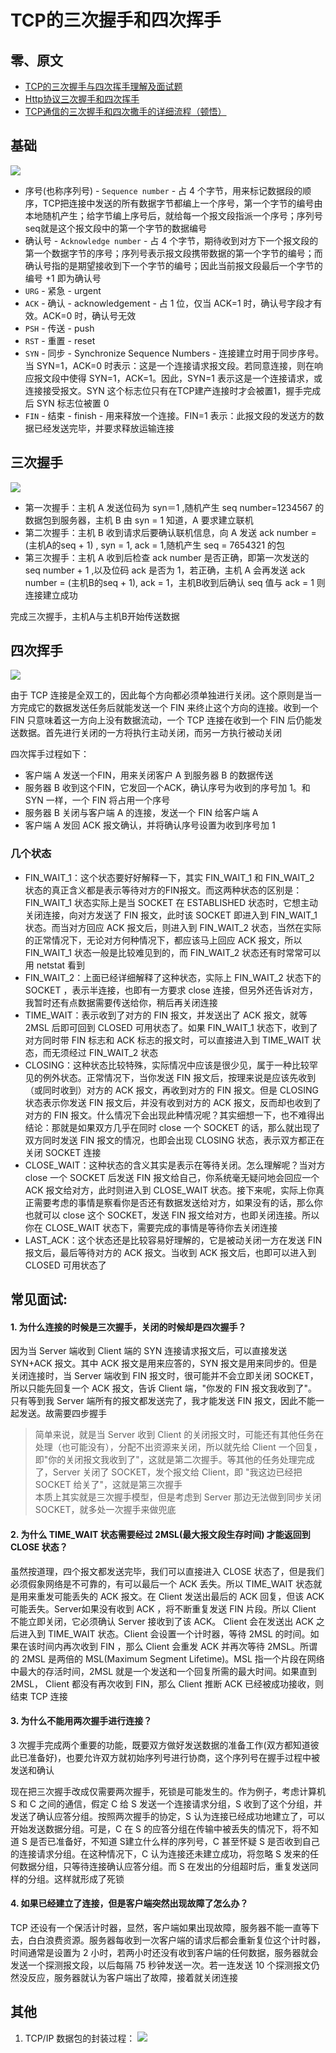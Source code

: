 # TCP的三次握手和四次挥手

## 零、原文
* [TCP的三次握手与四次挥手理解及面试题](https://blog.csdn.net/qq_38950316/article/details/81087809)
* [Http协议三次握手和四次挥手](https://blog.csdn.net/qq_33535433/article/details/76396341)
* [TCP通信的三次握手和四次撒手的详细流程（顿悟）](https://www.cnblogs.com/cy568searchx/p/3711670.html)

## 基础
![](./../assets/images/TCP.message.frame.jpg)  

* 序号(也称序列号) - ```Sequence number``` - 占 4 个字节，用来标记数据段的顺序，TCP把连接中发送的所有数据字节都编上一个序号，第一个字节的编号由本地随机产生；给字节编上序号后，就给每一个报文段指派一个序号；序列号seq就是这个报文段中的第一个字节的数据编号
* 确认号 - ```Acknowledge number``` - 占 4 个字节，期待收到对方下一个报文段的第一个数据字节的序号；序列号表示报文段携带数据的第一个字节的编号；而确认号指的是期望接收到下一个字节的编号；因此当前报文段最后一个字节的编号 +1 即为确认号
* ```URG``` - 紧急 - urgent
* ```ACK``` - 确认 - acknowledgement - 占 1 位，仅当 ACK=1 时，确认号字段才有效。ACK=0 时，确认号无效
* ```PSH``` - 传送 - push
* ```RST``` - 重置 - reset
* ```SYN``` - 同步 - Synchronize Sequence Numbers - 连接建立时用于同步序号。当 SYN=1，ACK=0 时表示：这是一个连接请求报文段。若同意连接，则在响应报文段中使得 SYN=1，ACK=1。因此，SYN=1 表示这是一个连接请求，或连接接受报文。SYN 这个标志位只有在TCP建产连接时才会被置1，握手完成后 SYN 标志位被置 0
* ```FIN``` - 结束 - finish - 用来释放一个连接。FIN=1 表示：此报文段的发送方的数据已经发送完毕，并要求释放运输连接

## 三次握手
![](./../assets/images/TCP.Three-Way.Handshake.png)  

* 第一次握手：主机 A 发送位码为 syn＝1 ,随机产生 seq number=1234567 的数据包到服务器，主机 B 由 syn = 1 知道，A 要求建立联机
* 第二次握手：主机 B 收到请求后要确认联机信息，向 A 发送 ack number = (主机A的seq + 1) , syn = 1, ack = 1,随机产生 seq = 7654321 的包
* 第三次握手：主机 A 收到后检查 ack number 是否正确，即第一次发送的 seq number + 1 ,以及位码 ack 是否为 1，若正确，主机 A 会再发送 ack number = (主机B的seq + 1), ack = 1，主机B收到后确认 seq 值与 ack = 1 则连接建立成功

完成三次握手，主机A与主机B开始传送数据

## 四次挥手
![](./../assets/images/TCP.Four-Way.Wavehand.png)  

由于 TCP 连接是全双工的，因此每个方向都必须单独进行关闭。这个原则是当一方完成它的数据发送任务后就能发送一个 FIN 来终止这个方向的连接。收到一个 FIN 只意味着这一方向上没有数据流动，一个 TCP 连接在收到一个 FIN 后仍能发送数据。首先进行关闭的一方将执行主动关闭，而另一方执行被动关闭

四次挥手过程如下：
* 客户端 A 发送一个FIN，用来关闭客户 A 到服务器 B 的数据传送
* 服务器 B 收到这个FIN，它发回一个ACK，确认序号为收到的序号加 1。和 SYN 一样，一个 FIN 将占用一个序号
* 服务器 B 关闭与客户端 A 的连接，发送一个 FIN 给客户端 A
* 客户端 A 发回 ACK 报文确认，并将确认序号设置为收到序号加 1

### 几个状态
* FIN_WAIT_1：这个状态要好好解释一下，其实 FIN_WAIT_1 和 FIN_WAIT_2 状态的真正含义都是表示等待对方的FIN报文。而这两种状态的区别是：FIN_WAIT_1 状态实际上是当 SOCKET 在 ESTABLISHED 状态时，它想主动关闭连接，向对方发送了 FIN 报文，此时该 SOCKET 即进入到 FIN_WAIT_1 状态。而当对方回应 ACK 报文后，则进入到 FIN_WAIT_2 状态，当然在实际的正常情况下，无论对方何种情况下，都应该马上回应 ACK 报文，所以 FIN_WAIT_1 状态一般是比较难见到的，而 FIN_WAIT_2 状态还有时常常可以用 netstat 看到
* FIN_WAIT_2：上面已经详细解释了这种状态，实际上 FIN_WAIT_2 状态下的 SOCKET ，表示半连接，也即有一方要求 close 连接，但另外还告诉对方，我暂时还有点数据需要传送给你，稍后再关闭连接
* TIME_WAIT：表示收到了对方的 FIN 报文，并发送出了 ACK 报文，就等 2MSL 后即可回到 CLOSED 可用状态了。如果 FIN_WAIT_1 状态下，收到了对方同时带 FIN 标志和 ACK 标志的报文时，可以直接进入到 TIME_WAIT 状态，而无须经过 FIN_WAIT_2 状态
* CLOSING：这种状态比较特殊，实际情况中应该是很少见，属于一种比较罕见的例外状态。正常情况下，当你发送 FIN 报文后，按理来说是应该先收到（或同时收到）对方的 ACK 报文，再收到对方的 FIN 报文。但是 CLOSING 状态表示你发送 FIN 报文后，并没有收到对方的 ACK 报文，反而却也收到了对方的 FIN 报文。什么情况下会出现此种情况呢？其实细想一下，也不难得出结论：那就是如果双方几乎在同时 close 一个 SOCKET 的话，那么就出现了双方同时发送 FIN 报文的情况，也即会出现 CLOSING 状态，表示双方都正在关闭 SOCKET 连接
* CLOSE_WAIT：这种状态的含义其实是表示在等待关闭。怎么理解呢？当对方 close 一个 SOCKET 后发送 FIN 报文给自己，你系统毫无疑问地会回应一个 ACK 报文给对方，此时则进入到 CLOSE_WAIT 状态。接下来呢，实际上你真正需要考虑的事情是察看你是否还有数据发送给对方，如果没有的话，那么你也就可以 close 这个 SOCKET，发送 FIN 报文给对方，也即关闭连接。所以你在 CLOSE_WAIT 状态下，需要完成的事情是等待你去关闭连接
* LAST_ACK：这个状态还是比较容易好理解的，它是被动关闭一方在发送 FIN 报文后，最后等待对方的 ACK 报文。当收到 ACK 报文后，也即可以进入到 CLOSED 可用状态了
    
## 常见面试:
#### 1. 为什么连接的时候是三次握手，关闭的时候却是四次握手？  
因为当 Server 端收到 Client 端的 SYN 连接请求报文后，可以直接发送 SYN+ACK 报文。其中 ACK 报文是用来应答的，SYN 报文是用来同步的。但是关闭连接时，当 Server 端收到 FIN 报文时，很可能并不会立即关闭 SOCKET， 所以只能先回复一个 ACK 报文，告诉 Client 端，"你发的 FIN 报文我收到了"。只有等到我 Server 端所有的报文都发送完了，我才能发送 FIN 报文，因此不能一起发送。故需要四步握手
> 简单来说，就是当 Server 收到 Client 的关闭报文时，可能还有其他任务在处理（也可能没有），分配不出资源来关闭，所以就先给 Client 一个回复，即"你的关闭报文我收到了"，这就是第二次握手。等其他的任务处理完成了，Server 关闭了 SOCKET，发个报文给 Client，即 "我这边已经把 SOCKET 给关了"，这就是第三次握手  
> 本质上其实就是三次握手模型，但是考虑到 Server 那边无法做到同步关闭 SOCKET，就多处一次握手来做兜底 

#### 2. 为什么 TIME_WAIT 状态需要经过 2MSL(最大报文段生存时间) 才能返回到 CLOSE 状态？
虽然按道理，四个报文都发送完毕，我们可以直接进入 CLOSE 状态了，但是我们必须假象网络是不可靠的，有可以最后一个 ACK 丢失。所以 TIME_WAIT 状态就是用来重发可能丢失的 ACK 报文。在 Client 发送出最后的 ACK 回复，但该 ACK 可能丢失。Server如果没有收到 ACK ，将不断重复发送 FIN 片段。所以 Client 不能立即关闭，它必须确认 Server 接收到了该 ACK。 Client 会在发送出 ACK 之后进入到 TIME_WAIT 状态。Client 会设置一个计时器，等待 2MSL 的时间。如果在该时间内再次收到 FIN ，那么 Client 会重发 ACK 并再次等待 2MSL。所谓的 2MSL 是两倍的 MSL(Maximum Segment Lifetime)。MSL 指一个片段在网络中最大的存活时间，2MSL 就是一个发送和一个回复所需的最大时间。如果直到 2MSL， Client 都没有再次收到 FIN，那么 Client 推断 ACK 已经被成功接收，则结束 TCP 连接

#### 3. 为什么不能用两次握手进行连接？
3 次握手完成两个重要的功能，既要双方做好发送数据的准备工作(双方都知道彼此已准备好)，也要允许双方就初始序列号进行协商，这个序列号在握手过程中被发送和确认

现在把三次握手改成仅需要两次握手，死锁是可能发生的。作为例子，考虑计算机 S 和 C 之间的通信，假定 C 给 S 发送一个连接请求分组，S 收到了这个分组，并发送了确认应答分组。按照两次握手的协定，S 认为连接已经成功地建立了，可以开始发送数据分组。可是，C 在 S 的应答分组在传输中被丢失的情况下，将不知道 S 是否已准备好，不知道 S建立什么样的序列号，C 甚至怀疑 S 是否收到自己的连接请求分组。在这种情况下，C 认为连接还未建立成功，将忽略 S 发来的任何数据分组，只等待连接确认应答分组。而 S 在发出的分组超时后，重复发送同样的分组。这样就形成了死锁

#### 4. 如果已经建立了连接，但是客户端突然出现故障了怎么办？
TCP 还设有一个保活计时器，显然，客户端如果出现故障，服务器不能一直等下去，白白浪费资源。服务器每收到一次客户端的请求后都会重新复位这个计时器，时间通常是设置为 2 小时，若两小时还没有收到客户端的任何数据，服务器就会发送一个探测报文段，以后每隔 75 秒钟发送一次。若一连发送 10 个探测报文仍然没反应，服务器就认为客户端出了故障，接着就关闭连接

## 其他
1. TCP/IP 数据包的封装过程：
![](./../assets/images/TCP.Package.png)  
